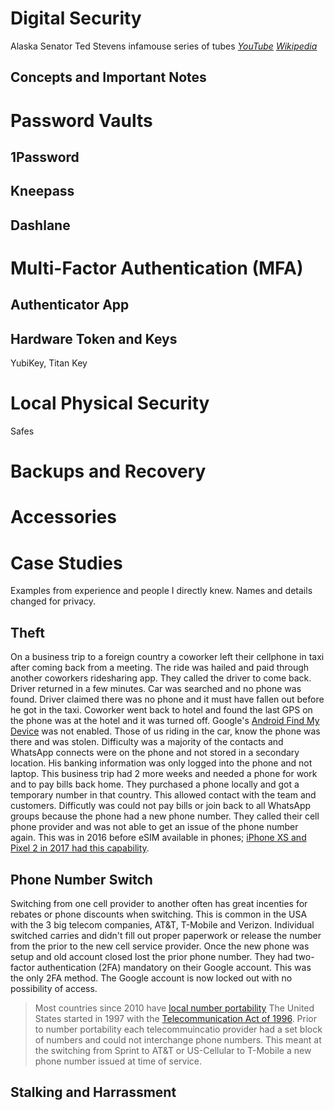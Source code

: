 
# Digital Security

Alaska Senator Ted Stevens infamouse series of tubes *[YouTube](https://www.youtube.com/watch?v=lTonHRerMC4&t=51s&ab_channel=everymeme)* *[Wikipedia](https://en.wikipedia.org/wiki/Series_of_tubes)*

## Concepts and Important Notes




# Password Vaults

## 1Password

## Kneepass

## Dashlane

# Multi-Factor Authentication (MFA)

## Authenticator App

## Hardware Token and Keys

YubiKey, Titan Key

# Local Physical Security

Safes

# Backups and Recovery

# Accessories

# Case Studies

Examples from experience and people I directly knew. Names and details changed for privacy.

## Theft

On a business trip to a foreign country a coworker left their cellphone in taxi after coming back from a meeting. The ride was hailed and paid through another coworkers ridesharing app. They called the driver to come back. Driver returned in a few minutes. Car was searched and no phone was found. Driver claimed there was no phone and it must have fallen out before he got in the taxi.  Coworker went back to hotel and found the last GPS on the phone was at the hotel and it was turned off. Google's [Android Find My Device](https://support.google.com/accounts/answer/6160491?hl=en) was not enabled. Those of us riding in the car, know the phone was there and was stolen. Difficulty was a majority of the contacts and WhatsApp connects were on the phone and not stored in a secondary location. His banking information was only logged into the phone and not laptop. This business trip had 2 more weeks and needed a phone for work and to pay bills back home. They purchased a phone locally and got a temporary number in that country. This allowed contact with the team and customers. Difficutly was could not pay bills or join back to all WhatsApp groups because the phone had a new phone number. They called their cell phone provider and was not able to get an issue of the phone number again. This was in 2016 before eSIM available in phones; [iPhone XS and Pixel 2 in 2017 had this capability](https://en.wikipedia.org/wiki/ESIM).  

## Phone Number Switch

Switching from one cell provider to another often has great incenties for rebates or phone discounts when switching. This is common in the USA with the 3 big telecom companies, AT&T, T-Mobile and Verizon.  Individual switched carries and didn't fill out proper paperwork or release the number from the prior to the new cell service provider. Once the new phone was setup and old account closed lost the prior phone number. They had two-factor authentication (2FA) mandatory on their Google account. This was the only 2FA method. The Google account is now locked out with no possibility of access.

> Most countries since 2010 have [local number portability](https://en.wikipedia.org/wiki/Local_number_portability) The United States started in 1997 with the [Telecommunication Act of 1996](https://en.wikipedia.org/wiki/Telecommunications_Act_of_1996). Prior to number portability each telecommuincatio provider had a set block of numbers and could not interchange phone numbers. This meant at the switching from Sprint to AT&T or US-Cellular to T-Mobile a new phone number issued at time of service.

## Stalking and Harrassment

